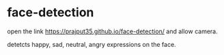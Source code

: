 # face-detection

open the link https://prajput35.github.io/face-detection/ and allow camera.

detetcts happy, sad, neutral, angry expressions on the face.
